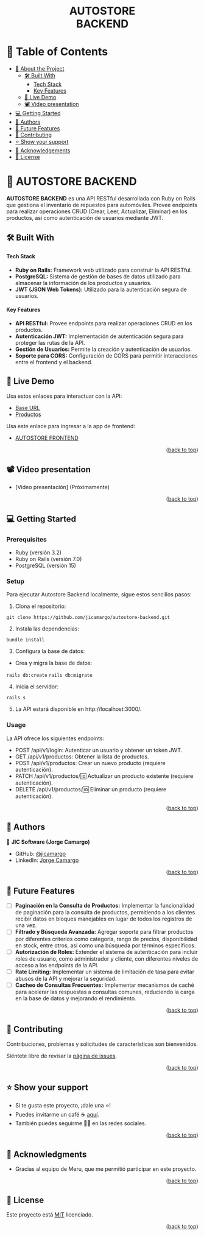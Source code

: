 <br>
<div align='center'>
	<h1>AUTOSTORE<br>BACKEND</h1>
</div>
<a name="readme-top"></a>

# 📗 Table of Contents
- [📖 About the Project](#about-project)
  - [🛠 Built With](#built-with)
    - [Tech Stack](#tech-stack)
    - [Key Features](#key-features)
  - [🚀 Live Demo](#live-demo)
  - [📽️ Video presentation](#video-demo)
- [💻 Getting Started](#getting-started)
- [👥 Authors](#authors)
- [🔭 Future Features](#future-features)
- [🤝 Contributing](#contributing)
- [⭐️ Show your support](#support)
- [🙏 Acknowledgements](#acknowledgements)
- [📝 License](#license)


# 📖 AUTOSTORE BACKEND <a name="about-project"></a>

**AUTOSTORE BACKEND** es una API RESTful desarrollada con Ruby on Rails que gestiona el inventario de repuestos para automóviles. Provee endpoints para realizar operaciones CRUD (Crear, Leer, Actualizar, Eliminar) en los productos, así como autenticación de usuarios mediante JWT.

## 🛠 Built With <a name="built-with"></a>

#### Tech Stack <a name="tech-stack"></a>

- **Ruby on Rails:** Framework web utilizado para construir la API RESTful.
- **PostgreSQL:** Sistema de gestión de bases de datos utilizado para almacenar la información de los productos y usuarios.
- **JWT (JSON Web Tokens):** Utilizado para la autenticación segura de usuarios.

#### Key Features <a name="key-features"></a>

- **API RESTful:** Provee endpoints para realizar operaciones CRUD en los productos.
- **Autenticación JWT:** Implementación de autenticación segura para proteger las rutas de la API.
- **Gestión de Usuarios:** Permite la creación y autenticación de usuarios.
- **Soporte para CORS:** Configuración de CORS para permitir interacciones entre el frontend y el backend.

<!-- LIVE DEMO  -->

## 🚀 Live Demo <a name="live-demo"></a>

Usa estos enlaces para interactuar con la API:

- [Base URL](https://autostore-backend.onrender.com/)
- [Productos](https://autostore-backend.onrender.com/api/v1/productos)

Usa este enlace para ingresar a la app de frontend:
- [AUTOSTORE FRONTEND](https://autostore1.vercel.app/)

<p align="right">(<a href="#readme-top">back to top</a>)</p>


<!-- VIDEO DEMO  -->

## 📽️ Video presentation <a name="video-demo"></a>

- [Video presentación] (Próximamente)

<p align="right">(<a href="#readme-top">back to top</a>)</p>


<!-- GETTING STARTED -->

## 💻 Getting Started <a name="getting-started"></a>

### Prerequisites

- Ruby (versión 3.2)
- Ruby on Rails (versión 7.0)
- PostgreSQL (versión 15)

### Setup

Para ejecutar Autostore Backend localmente, sigue estos sencillos pasos:

1. Clona el repositorio:

`git clone https://github.com/jicamargo/autostore-backend.git`

2. Instala las dependencias:

`bundle install`

3. Configura la base de datos:

- Crea y migra la base de datos:

`rails db:create`
`rails db:migrate`

4. Inicia el servidor:

`rails s`

5. La API estará disponible en http://localhost:3000/.

### Usage
La API ofrece los siguientes endpoints:

- POST /api/v1/login: Autenticar un usuario y obtener un token JWT.
- GET /api/v1/productos: Obtener la lista de productos.
- POST /api/v1/productos: Crear un nuevo producto (requiere autenticación).
- PATCH /api/v1/productos/:id: Actualizar un producto existente (requiere autenticación).
- DELETE /api/v1/productos/:id: Eliminar un producto (requiere autenticación).

<p align="right">(<a href="#readme-top">back to top</a>)</p>

<!-- AUTHORS -->

## 👥 Authors <a name="authors"></a>

👤 **JIC Software (Jorge Camargo)**
- GitHub: [@jicamargo](https://github.com/jicamargo)
- LinkedIn: [Jorge Camargo](https://www.linkedin.com/in/jorgecamargog/?locale=en_US)

<p align="right">(<a href="#readme-top">back to top</a>)</p>

<!-- FUTURE FEATURES -->
## 🔭 Future Features <a name="future-features"></a>

- [ ] **Paginación en la Consulta de Productos:** Implementar la funcionalidad de paginación para la consulta de productos, permitiendo a los clientes recibir datos en bloques manejables en lugar de todos los registros de una vez.
- [ ] **Filtrado y Búsqueda Avanzada:** Agregar soporte para filtrar productos por diferentes criterios como categoría, rango de precios, disponibilidad en stock, entre otros, así como una búsqueda por términos específicos.
- [ ] **Autorización de Roles:** Extender el sistema de autenticación para incluir roles de usuario, como administrador y cliente, con diferentes niveles de acceso a los endpoints de la API.
- [ ] **Rate Limiting:** Implementar un sistema de limitación de tasa para evitar abusos de la API y mejorar la seguridad.
- [ ] **Cacheo de Consultas Frecuentes:** Implementar mecanismos de caché para acelerar las respuestas a consultas comunes, reduciendo la carga en la base de datos y mejorando el rendimiento.

<p align="right">(<a href="#readme-top">back to top</a>)</p>

<!-- CONTRIBUTING -->

## 🤝 Contributing <a name="contributing"></a>

Contribuciones, problemas y solicitudes de características son bienvenidos.

Siéntete libre de revisar la [página de issues](https://github.com/jicamargo/autostore-backend/issues).

<p align="right">(<a href="#readme-top">back to top</a>)</p>

<!-- SUPPORT -->

## ⭐️ Show your support <a name="support"></a>

- Si te gusta este proyecto, ¡dale una ⭐️!
- Puedes invitarme un café ☕ [aquí](https://bmc.link/jicamargo).
- También puedes seguirme 👍🏽 en las redes sociales.

<p align="right">(<a href="#readme-top">back to top</a>)</p>

<!-- ACKNOWLEDGEMENTS -->

## 🙏 Acknowledgments <a name="acknowledgements"></a>

- Gracias al equipo de Meru, que me permitió participar en este proyecto.

<p align="right">(<a href="#readme-top">back to top</a>)</p>

<!-- LICENSE -->

## 📝 License <a name="license"></a>

Este proyecto está [MIT](./LICENSE) licenciado.

<p align="right">(<a href="#readme-top">back to top</a>)</p>

